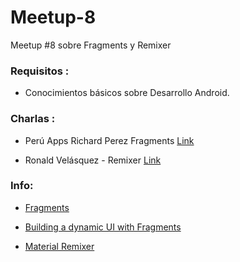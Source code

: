 # Meetup-8

Meetup #8 sobre Fragments y Remixer

### Requisitos :

- Conocimientos básicos sobre Desarrollo Android.

### Charlas :

- Perú Apps 
  Richard Perez Fragments [Link](https://github.com/Android-Dev-Peru/meetup)

- Ronald Velásquez  - Remixer [Link](https://github.com/Android-Dev-Peru/Meetup-8/tree/master/RemixerDemo)
  
### Info:

- [Fragments](https://developer.android.com/guide/components/fragments.html)

- [Building a dynamic UI with Fragments](https://developer.android.com/training/basics/fragments/index.html)

- [Material Remixer](https://github.com/material-foundation/material-remixer-android)
